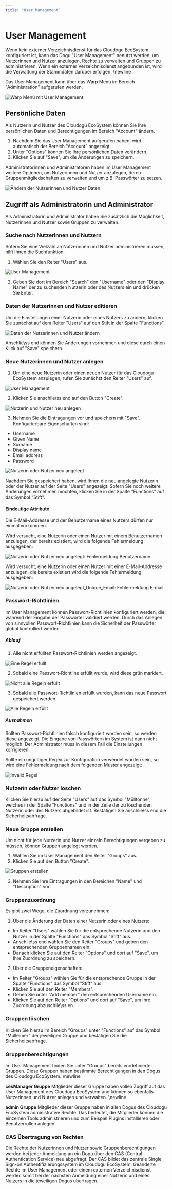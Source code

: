 ```yaml
---
title: "User Management"
---
```


# User Management
Wenn kein externer Verzeichnisdienst für das Cloudogu EcoSystem konfiguriert ist, kann das Dogu "User Management" benutzt werden, um Nutzerinnen und Nutzer anzulegen, Rechte zu verwalten und Gruppen zu administrieren. Wenn ein externer Verzeichnisdienst angebunden ist, wird die Verwaltung der Stammdaten darüber erfolgen.
\newline

Das User Management kann über das Warp Menü im Bereich "Administration" aufgerufen werden.

![Warp Menü mit User Management](figures/usermanagement/CESUsermanagement_Warp.png)

## Persönliche Daten
Als Nutzerin und Nutzer des Cloudogu EcoSystem können Sie Ihre persönlichen Daten und Berechtigungen im Bereich "Account" ändern.  

1. Nachdem Sie das User Management aufgerufen haben, wird automatisch der Bereich "Account" angezeigt.
2. Unter "Options" können Sie Ihre persönlichen Daten verändern.
3. Klicken Sie auf "Save", um die Änderungen zu speichern.  

Administratorinnen und Administratoren haben im User Management weitere Optionen, um Nutzerinnen und Nutzer anzulegen, deren Gruppenmitgliedschaften zu verwalten und um z.B. Passwörter zu setzen.  

![Ändern der Nutzerinnen und Nutzer Daten](figures/usermanagement/CESUsermanagement_Options.png)    

## Zugriff als Administratorin und Administrator
Als Administratorin und Administrator haben Sie zusätzlich die Möglichkeit, Nutzerinnen und Nutzer sowie Gruppen zu verwalten.

### Suche nach Nutzerinnen und Nutzern
Sofern Sie eine Vielzahl an Nutzerinnen und Nutzer administrieren müssen, hilft Ihnen die Suchfunktion.  

1. Wählen Sie den Reiter "Users" aus.

![User Management](figures/usermanagement/CESUsermanagement_Users.png)

2. Geben Sie dort im Bereich "Search" den "Username" oder den "Display Name" der zu suchenden Nutzerin oder des Nutzers ein und drücken Sie Enter.

### Daten der Nutzerinnen und Nutzer editieren
Um die Einstellungen einer Nutzerin oder eines Nutzers zu ändern, klicken Sie zunächst auf dem Reiter "Users" auf den Stift in der Spalte "Functions".

![Daten der Nutzerinnen und Nutzer ändern](figures/usermanagement/CESUsermanagement_Options.png)

Anschlie\ss end können Sie Änderungen vornehmen und diese durch einen Klick auf "Save" speichern.

### Neue Nutzerinnen und Nutzer anlegen
1. Um eine neue Nutzerin oder einen neuen Nutzer für das Cloudogu EcoSystem anzulegen, rufen Sie zunächst den Reiter "Users" auf.

![User Management](figures/usermanagement/CESUsermanagement_Users.png)

2. Klicken Sie anschlie\ss end auf den Button "Create".

![Nutzerin und Nutzer neu anlegen](figures/usermanagement/CESUsermanagement_NewUser.png)

3. Nehmen Sie die Eintragungen vor und speichern mit "Save". Konfigurierbare Eigenschaften sind:
  * Username
  * Given Name
  * Surname
  * Display name
  * Email address
  * Password  

![Nutzerin oder Nutzer neu angelegt](figures/usermanagement/CESUsermanagement_OverviewUsers.png)  

Nachdem Sie gespeichert haben, wird Ihnen die neu angelegte Nutzerin oder der Nutzer auf der Seite "Users" angezeigt. Sofern Sie noch weitere Änderungen vornehmen möchten, klicken Sie in der Spalte "Functions" auf das Symbol "Stift".

#### Eindeutige Attribute

Die E-Mail-Addresse und der Benutzername eines Nutzers dürfen nur einmal vorkommen.

Wird versucht, eine Nutzerin oder einen Nutzer mit einem Benutzernamen anzulegen, der bereits existiert, wird die folgende Fehlermeldung ausgegeben:

![Nutzerin oder Nutzer neu angelegt: Fehlermeldung Benutzername](figures/usermanagement/CESUsermanagement_UsernameUnique.png)  

Wird versucht, eine Nutzerin oder einen Nutzer mit einer E-Mail-Addresse anzulegen, die bereits existiert wird die folgende Fehlermeldung ausgegeben:

![Nutzerin oder Nutzer neu angelegt_Unique_Email: Fehlermeldung E-mail](figures/usermanagement/CESUsermanagement_EmailUnique.png)  

### Passwort-Richtlinien 
Im User Management können Passwort-Richtlinien konfiguriert werden, die während der Eingabe der Passwörter validiert werden. Durch das Anlegen von sinnvollen Passwort-Richtlinien kann die Sicherheit der Passwörter global kontrolliert werden.

##### Ablauf
1. Alle nicht erfüllten Passwort-Richtlinien werden angezeigt.

![Eine Regel erfüllt](figures/usermanagement/CESUsermanagement_Password_Policy_No_Rule_Satisfied.png)

2. Sobald eine Passwort-Richtline erfüllt wurde, wird diese grün markiert.

![Nicht alle Regeln erfüllt](figures/usermanagement/CESUsermanagement_Password_Policy_One_Rule_Statisfied.png)

3. Sobald alle Passwort-Richtlinien erfüllt wurden, kann das neue Passwort gespeichert werden.

![Alle Regeln erfüllt](figures/usermanagement/CESUsermanagement_Password_Policy_All_Rules_Satisfied.png)


##### Ausnahmen
Sollten Passwort-Richtlinien falsch konfiguriert worden sein, so werden diese angezeigt. Die Eingabe von Passwörtern im System ist dann nicht möglich. Der Administrator muss in diesem Fall die Einstellungen korrigieren.

Sollte ein ungültiger Regex zur Konfiguration verwendet worden sein, so wird eine Fehlermeldung nach dem folgenden Muster angezeigt:

![Invalid Regel](figures/usermanagement/CESUsermanagement_Password_Policy_InvalidRegex.png)


### Nutzerin oder Nutzer löschen
Klicken Sie hierzu auf der Seite "Users" auf das Symbol "Mülltonne", welches in der Spalte "Functions" und in der Zeile der zu löschenden Nutzerin oder des Nutzers abgebildet ist. Bestätigen Sie anschlie\ss end die Sicherheitsabfrage.

### Neue Gruppe erstellen
Um nicht für jede Nutzerin und Nutzer einzeln Berechtigungen vergeben zu müssen, können Gruppen angelegt werden.

1. Wählen Sie im User Management den Reiter "Groups" aus.
2. Klicken Sie auf den Button "Create".

![Gruppen erstellen](figures/usermanagement/CESUsermanagement_OptionsMembers.png)

3. Nehmen Sie Ihre Eintragungen in den Bereichen "Name" und "Description" vor.

### Gruppenzuordnung
Es gibt zwei Wege, die Zuordnung vorzunehmen:

1. Über die Änderung der Daten einer Nutzerin oder eines Nutzers:
  * Im Reiter "Users" wählen Sie für die entsprechende Nutzerin und den Nutzer in der Spalte "Functions" das Symbol "Stift" aus.
  * Anschlie\ss end wählen Sie den Reiter "Groups" und geben den entsprechenden Gruppennamen ein.
  * Danach klicken Sie auf den Reiter "Options" und dort auf "Save", um Ihre Zuordnung zu speichern.

2. Über die Gruppeneigenschaften:
  * Im Reiter "Groups" wählen Sie für die entsprechende Gruppe in der Spalte "Functions" das Symbol "Stift" aus.
  * Klicken Sie auf den Reiter "Members".
  * Geben Sie unter "Add member" den entsprechenden Username ein.
  * Klicken Sie auf den Reiter "Options" und dort auf "Save", um Ihre Zuordnung abzuschlie\ss en.

### Gruppen löschen
Klicken Sie hierzu im Bereich "Groups" unter "Functions" auf das Symbol "Mülleimer" der jeweiligen Gruppe und bestätigen Sie die Sicherheitsabfrage.

### Gruppenberechtigungen
Im User Management finden Sie unter "Groups" bereits vordefinierte Gruppen. Diese Gruppen haben bestimmte Berechtigungen in den Dogus des Cloudogu EcoSystem. \newline

**cesManager Gruppe**
Mitglieder dieser Gruppe haben vollen Zugriff auf das User Management des Cloudogu EcoSystem und können so ebenfalls Nutzerinnen und Nutzer anlegen und verwalten. \newline

**admin Gruppe** 
Mitglieder dieser Gruppe haben in allen Dogus des Cloudogu EcoSystem administrative Rechte. Das bedeutet, die Mitglieder können die einzelnen Tools administrieren und zum Beispiel Plugins installieren oder Benutzerrollen anlegen.

### CAS Übertragung von Rechten
Die Rechte der Nutzerinnen und Nutzer sowie Gruppenberechtigungen werden bei jeder Anmeldung an ein Dogu über den CAS (Central Authentication Service) neu abgefragt. Der CAS bildet das zentrale Single Sign-on Authentifizierungssystem im Cloudogu EcoSystem. Geänderte Rechte im User Management oder einem externen Verzeichnisdienst werden somit bei der nächsten Anmeldung einer Nutzerin und eines Nutzers in die jeweiligen Dogus übertragen.
